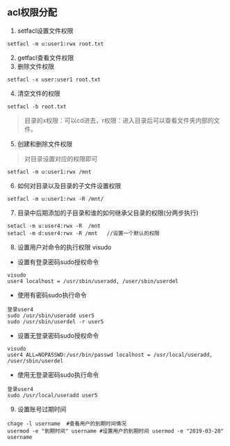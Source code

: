 ## acl权限分配
1. setfacl设置文件权限
```
setfacl -m u:user1:rwx root.txt
```
2. getfacl查看文件权限
3. 删除文件权限
```
setfacl -x user:user1 root.txt
```
4. 清空文件的权限
```
setfacl -b root.txt
```
> 目录的x权限：可以cd进去，r权限：进入目录后可以查看文件夹内部的文件。
5. 创建和删除文件权限
> 对目录设置对应的权限即可
```
setfacl -m u:user1:rwx /mnt
```
6. 如何对目录以及目录的子文件设置权限
```
setfacl -m u:user1:rwx -R /mnt/
```
7. 目录中后期添加的子目录和谁的如何继承父目录的权限(分两步执行)
```
setacl -m u:user4:rwx -R  /mnt
setacl -m d:user4:rwx -R /mnt   //设置一个默认的权限
```
8. 设置用户对命令的执行权限 visudo
* 设置有登录密码sudo授权命令
```
visudo
user4 localhost = /usr/sbin/useradd, /user/sbin/userdel
```
* 使用有密码sudo执行命令
```
登录user4
sudo /usr/sbin/useradd user5
sudo /usr/sbin/userdel -r user5
```
* 设置无登录密码sudo授权命令
```
visudo
user4 ALL=NOPASSWD:/usr/bin/passwd localhost = /usr/local/useradd, /user/sbin/userdel
```
* 使用无登录密码sudo执行命令
```
登录user4
sudo /usr/local/useradd user5
```
9. 设置账号过期时间
```
chage -l username  #查看用户的到期时间情况
usermod -e "到期时间" username #设置用户的到期时间 usermod -e "2019-03-20" username
```
